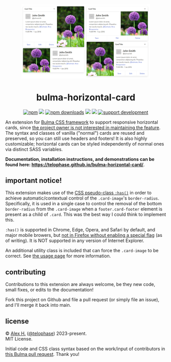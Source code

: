 <div align="center">
<img src="https://raw.githubusercontent.com/telophase/bulma-horizontal-card/main/hugo/static/hcard.png" style="max-width: 80%;">
<h1>bulma-horizontal-card</h1>
<p>
<a href="https://www.npmjs.com/package/@telophase/bulma-horizontal-card"><img src="https://img.shields.io/npm/v/@telophase/bulma-horizontal-card?logo=npm" alt="npm"></a>
<a href="https://www.npmjs.com/package/@telophase/bulma-horizontal-card?activeTab=dependencies"><img src="https://img.shields.io/npm/dependency-version/@telophase/bulma-horizontal-card/bulma?label=bulma%20version&logo=bulma"></a>
<a href="https://www.npmjs.com/package/@telophase/bulma-horizontal-card"><img src="https://img.shields.io/npm/dw/@telophase/bulma-horizontal-card?logo=npm" alt="npm downloads"></a> 
<a href="https://github.com/telophase/bulma-horizontal-card/commits/main"><img src="https://img.shields.io/github/last-commit/telophase/bulma-horizontal-card?label=last%20commit&logo=github"></a>
<a href="https://www.npmjs.com/package/@telophase/bulma-horizontal-card"><img src="https://img.shields.io/npm/l/@telophase/bulma-horizontal-card"></a>
<a href="https://ko-fi.com/gimon"><img src="https://img.shields.io/static/v1?label=support&amp;color=blueviolet&amp;message=@%20ko-fi&amp;logo=ko-fi" alt="support development"></a></p>
<p>
</div>

An extension for [Bulma CSS framework](https://github.com/jgthms/bulma)  to support responsive horizontal cards, since [the project owner is not interested in maintaining the feature](https://github.com/jgthms/bulma/pull/1596#issuecomment-429735282).  The syntax and classes of vanilla ("normal") cards are reused and preserved, so you can still use headers and footers! It is also highly customizable; horizontal cards can be styled independently of normal ones via distinct SASS variables.

**Documentation, installation instructions, and demonstrations can be found here: https://telophase.github.io/bulma-horizontal-card/**.

## important notice!
This extension makes use of the [CSS pseudo-class `:has()`](https://developer.mozilla.org/en-US/docs/Web/CSS/:has) in order to achieve automatic/contextual control of the `.card-image`'s `border-radius`. Specifically, it is used in a single case to control the removal of the bottom `border-radius` from the `.card-image` when a `footer.card-footer` element is present as a child of `.card`. This was the best way I could think to implement this.

`:has()` is supported in Chrome, Edge, Opera, and Safari by default, and major mobile browers, but [not in Firefox without enabling a special flag](https://caniuse.com/css-has) (as of writing). It is NOT supported in any version of Internet Explorer.

An additional utility class is included that can force the `.card-image` to be correct. See [the usage page](https://telophase.github.io/bulma-horizontal-card/usage/#fix-block-footers-on-firefox-with-is-radiusless-bottom) for more information.

## contributing
Contributions to this extension are always welcome, be they new code, small fixes, or edits to the documentation!

Fork this project on Github and file a pull request (or simply file an issue), and I'll merge it back into main.

## license
&#169; [Alex H.](https://gimon.zone) ([@telophase](https://github.com/telophase)) 2023-present.<br>
MIT License.

Initial code and CSS class syntax based on the work/input of contributors in [this Bulma pull request](https://github.com/jgthms/bulma/pull/1596). Thank you!

